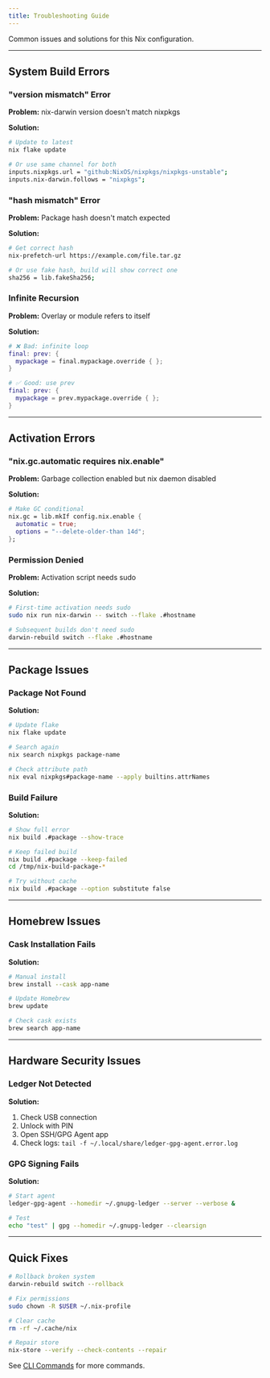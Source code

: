 ```yaml
---
title: Troubleshooting Guide
---
```



Common issues and solutions for this Nix configuration.

---

## System Build Errors

### "version mismatch" Error

**Problem:** nix-darwin version doesn't match nixpkgs

**Solution:**
```bash
# Update to latest
nix flake update

# Or use same channel for both
inputs.nixpkgs.url = "github:NixOS/nixpkgs/nixpkgs-unstable";
inputs.nix-darwin.follows = "nixpkgs";
```

### "hash mismatch" Error

**Problem:** Package hash doesn't match expected

**Solution:**
```bash
# Get correct hash
nix-prefetch-url https://example.com/file.tar.gz

# Or use fake hash, build will show correct one
sha256 = lib.fakeSha256;
```

### Infinite Recursion

**Problem:** Overlay or module refers to itself

**Solution:**
```nix
# ❌ Bad: infinite loop
final: prev: {
  mypackage = final.mypackage.override { };
}

# ✅ Good: use prev
final: prev: {
  mypackage = prev.mypackage.override { };
}
```

---

## Activation Errors

### "nix.gc.automatic requires nix.enable"

**Problem:** Garbage collection enabled but nix daemon disabled

**Solution:**
```nix
# Make GC conditional
nix.gc = lib.mkIf config.nix.enable {
  automatic = true;
  options = "--delete-older-than 14d";
};
```

### Permission Denied

**Problem:** Activation script needs sudo

**Solution:**
```bash
# First-time activation needs sudo
sudo nix run nix-darwin -- switch --flake .#hostname

# Subsequent builds don't need sudo
darwin-rebuild switch --flake .#hostname
```

---

## Package Issues

### Package Not Found

**Solution:**
```bash
# Update flake
nix flake update

# Search again
nix search nixpkgs package-name

# Check attribute path
nix eval nixpkgs#package-name --apply builtins.attrNames
```

### Build Failure

**Solution:**
```bash
# Show full error
nix build .#package --show-trace

# Keep failed build
nix build .#package --keep-failed
cd /tmp/nix-build-package-*

# Try without cache
nix build .#package --option substitute false
```

---

## Homebrew Issues

### Cask Installation Fails

**Solution:**
```bash
# Manual install
brew install --cask app-name

# Update Homebrew
brew update

# Check cask exists
brew search app-name
```

---

## Hardware Security Issues

### Ledger Not Detected

**Solution:**
1. Check USB connection
2. Unlock with PIN
3. Open SSH/GPG Agent app
4. Check logs: `tail -f ~/.local/share/ledger-gpg-agent.error.log`

### GPG Signing Fails

**Solution:**
```bash
# Start agent
ledger-gpg-agent --homedir ~/.gnupg-ledger --server --verbose &

# Test
echo "test" | gpg --homedir ~/.gnupg-ledger --clearsign
```

---

## Quick Fixes

```bash
# Rollback broken system
darwin-rebuild switch --rollback

# Fix permissions
sudo chown -R $USER ~/.nix-profile

# Clear cache
rm -rf ~/.cache/nix

# Repair store
nix-store --verify --check-contents --repair
```

See [CLI Commands](./cli-commands.md) for more commands.
